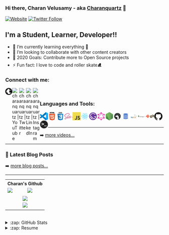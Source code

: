 ### Hi there, Charan Velusamy - aka [Charanquartz][website] 👋 

[![Website](https://img.shields.io/website?label=charanquartz.me&style=for-the-badge&url=https%3A%2F%2Fcharanquartz.me)](https://charanquartz.me)
[![Twitter Follow](https://img.shields.io/twitter/follow/charanquartz?color=1DA1F2&logo=twitter&style=for-the-badge)](https://twitter.com/intent/follow?original_referer=https%3A%2F%2Fgithub.com%2Fcharanquartz&screen_name=charanquartz)

## I'm a Student, Learner, Developer!!

<!-- - 🔭 I just launched my first course: [Become A VS Code SuperHero!][course]! -->
- 🌱 I’m currently learning everything 🤣
- 👯 I’m looking to collaborate with other content creators
- 🥅 2020 Goals: Contribute more to Open Source projects
- ⚡ Fun fact: I love to code and roller skate⛸ 

### Connect with me:

[<img align="left" alt="charanquartz.me" width="22px" src="https://raw.githubusercontent.com/iconic/open-iconic/master/svg/globe.svg" />][website]
[<img align="left" alt="charanquartz | YouTube" width="22px" src="https://cdn.jsdelivr.net/npm/simple-icons@v3/icons/youtube.svg" />][youtube]
[<img align="left" alt="charanquartz | Twitter" width="22px" src="https://cdn.jsdelivr.net/npm/simple-icons@v3/icons/twitter.svg" />][twitter]
[<img align="left" alt="charanquartz | LinkedIn" width="22px" src="https://cdn.jsdelivr.net/npm/simple-icons@v3/icons/linkedin.svg" />][linkedin]
[<img align="left" alt="charanquartz | Instagram" width="22px" src="https://cdn.jsdelivr.net/npm/simple-icons@v3/icons/instagram.svg" />][instagram]

<br />

### Languages and Tools:

[<img align="left" alt="Visual Studio Code" width="26px" src="https://raw.githubusercontent.com/github/explore/80688e429a7d4ef2fca1e82350fe8e3517d3494d/topics/visual-studio-code/visual-studio-code.png" />][webdevplaylist]
[<img align="left" alt="HTML5" width="26px" src="https://raw.githubusercontent.com/github/explore/80688e429a7d4ef2fca1e82350fe8e3517d3494d/topics/html/html.png" />][webdevplaylist]
[<img align="left" alt="CSS3" width="26px" src="https://raw.githubusercontent.com/github/explore/80688e429a7d4ef2fca1e82350fe8e3517d3494d/topics/css/css.png" />][cssplaylist]
[<img align="left" alt="Sass" width="26px" src="https://raw.githubusercontent.com/github/explore/80688e429a7d4ef2fca1e82350fe8e3517d3494d/topics/sass/sass.png" />][cssplaylist]
[<img align="left" alt="JavaScript" width="26px" src="https://raw.githubusercontent.com/github/explore/80688e429a7d4ef2fca1e82350fe8e3517d3494d/topics/javascript/javascript.png" />][jsplaylist]
[<img align="left" alt="React" width="26px" src="https://raw.githubusercontent.com/github/explore/80688e429a7d4ef2fca1e82350fe8e3517d3494d/topics/react/react.png" />][reactplaylist]
[<img align="left" alt="Gatsby" width="26px" src="https://raw.githubusercontent.com/github/explore/e94815998e4e0713912fed477a1f346ec04c3da2/topics/gatsby/gatsby.png" />][webdevplaylist]
[<img align="left" alt="GraphQL" width="26px" src="https://raw.githubusercontent.com/github/explore/80688e429a7d4ef2fca1e82350fe8e3517d3494d/topics/graphql/graphql.png" />][webdevplaylist]
[<img align="left" alt="Node.js" width="26px" src="https://raw.githubusercontent.com/github/explore/80688e429a7d4ef2fca1e82350fe8e3517d3494d/topics/nodejs/nodejs.png" />][webdevplaylist]
[<img align="left" alt="Deno" width="26px" src="https://raw.githubusercontent.com/github/explore/361e2821e2dea67711cde99c9c40ed357061cf27/topics/deno/deno.png" />][webdevplaylist]
[<img align="left" alt="SQL" width="26px" src="https://raw.githubusercontent.com/github/explore/80688e429a7d4ef2fca1e82350fe8e3517d3494d/topics/sql/sql.png" />][webdevplaylist]
[<img align="left" alt="MySQL" width="26px" src="https://raw.githubusercontent.com/github/explore/80688e429a7d4ef2fca1e82350fe8e3517d3494d/topics/mysql/mysql.png" />][webdevplaylist]
[<img align="left" alt="MongoDB" width="26px" src="https://raw.githubusercontent.com/github/explore/80688e429a7d4ef2fca1e82350fe8e3517d3494d/topics/mongodb/mongodb.png" />][webdevplaylist]
[<img align="left" alt="Git" width="26px" src="https://raw.githubusercontent.com/github/explore/80688e429a7d4ef2fca1e82350fe8e3517d3494d/topics/git/git.png" />][webdevplaylist]
[<img align="left" alt="GitHub" width="26px" src="https://raw.githubusercontent.com/github/explore/78df643247d429f6cc873026c0622819ad797942/topics/github/github.png" />][webdevplaylist]
[<img align="left" alt="Terminal" width="26px" src="https://raw.githubusercontent.com/github/explore/80688e429a7d4ef2fca1e82350fe8e3517d3494d/topics/terminal/terminal.png" />][webdevplaylist]

<br />
<br />

---
<!--
### 📺 Latest YouTube Videos
-->
<!-- YOUTUBE:START --><!--
- [Visual Studio Code 2022 | Web Dev Setup | Top Extensions, Themes, Settings, Tips &amp; Tricks](https://www.youtube.com/watch?v=fJEbVCrEMSE)
- [STACKr News Weekly: 2022 Web Dev Roadmap 🛣, Sabotaging your career? 🐱‍👤, It&#39;s ok to take a break 🏖](https://www.youtube.com/watch?v=zrEKyscb15A)
- [NEW!! Web Developer Roadmap 2022 | Ultimate Guide To Starting A Career In Web Development](https://www.youtube.com/watch?v=7uJGjbkp0-U)
- [STACKr News Weekly: Inspiring Dev Stories 🚀, Create 10k NFT Collection without Web3 Knowledge! 🤯](https://www.youtube.com/watch?v=z2vpcQjpqno)
- [Top VS Code Updates | v1.63 Released!! | Tips &amp; Tricks 2021 &lpar;Visual Studio Code&rpar;](https://www.youtube.com/watch?v=q4F9OSon2n0)
  -->
<!-- YOUTUBE:END -->

➡️ [more videos...](https://videos.charanquartz.me)<!-- Still in development -->
 
---

### 📕 Latest Blog Posts

<!-- BLOG-POST-LIST:START -->
<!--
- [How To Pass Application Tracking Systems &lpar;ATS&rpar; &amp; Get Interviews - Resume Tips for Software Developer](https://dev.to/charanquartz/how-to-pass-application-tracking-systems-ats-get-interviews-resume-tips-for-software-developer-4bmo)
- [Microinteractions: Password Validation Animation](https://dev.to/charanquartz/microinteractions-password-validation-animation-5629)
- [Notion + YouTube - A Powerful Combination for Productivity](https://dev.to/charanquartz/notion-youtube-a-powerful-combination-for-productivity-1def)
- [Regular Expressions &lpar;RegEx&rpar; Crash Course](https://dev.to/charanquartz/regular-expressions-regex-crash-course-248n)
- [Emmet Part 2 - Advanced](https://dev.to/charanquartz/emmet-part-2-advanced-4c65)
-->

<!-- BLOG-POST-LIST:END -->

➡️ [more blog posts...](https://charanquartz.me/blogs)

---

<!-- readme.test -->



[website]: https://charanquartz.me
[course]: http://vsCodeHero.com
[twitter]: https://twitter.com/charanquartz
[youtube]: https://youtube.com/charanquartz
[instagram]: https://instagram.com/charanquartz
[linkedin]: https://linkedin.com/in/charanquartz
[webdevplaylist]: <!--https://www.youtube.com/playlist?list=PLkwxH9e_vrAJ0WbEsFA9W3I1W-g_BTsbt -->
[jsplaylist]: <!--https://www.youtube.com/playlist?list=PLkwxH9e_vrALRJKu7wfXby3MKeflhTu6B -->
[cssplaylist]: <!--https://www.youtube.com/playlist?list=PLkwxH9e_vrALSdvZuEh6gqQdmDoDIoqz4 -->
[reactplaylist]: <!--https://www.youtube.com/playlist?list=PLkwxH9e_vrAK4TdffpxKY3QGyHCpxFcQ0 -->
<!--
- 💬 Ask me about ...
- 📫 How to reach me: ...
- 😄 Pronouns: ...
- ⚡ Fun fact: ...
-->
<!--
[![Charan's GitHub stats](https://charanquartz001.vercel.app/api?username=charanquartz)](https://github.com/charanquartz/github-readme-stats)


![Charan's GitHub stats](https://charanquartz001.vercel.app/api?username=charanquartz&hide=contribs,prs)


![Charan's GitHub stats](https://charanquartz001.vercel.app/api?username=charanquartz&count_private=true)


![Charan's GitHub stats](https://charanquartz001.vercel.app/api?username=charanquartz&show_icons=true)


![Charan's GitHub stats](https://charanquartz001.vercel.app/api?username=charanquartz&show_icons=true&theme=radical)
-->
<!-- Corrected one
![Anurag's GitHub stats](https://charanquartz001.vercel.app/api?username=charanquartz&theme=calm&show_icons=true)


[![Readme Card](https://charanquartz001.vercel.app/api/pin/?username=charanquartz&repo=github-readme-stats&theme=calm&show_icons=true)](https://github.com/charanquartz)

[![Top Langs](https://charanquartz001.vercel.app/api/top-langs/?username=charanquartz&theme=calm&show_icons=true&layout=compact)](https://github.com/charanquartz)
-->
<!--
[![charanquartz's wakatime stats](https://charanquartz001.vercel.app/api/wakatime?username=charanquartz&theme=calm&show_icons=true&layout=compact)](https://github.com/charanquartz/github-readme-stats)
-->

<table border="0" cellspacing="0"">
  <tr><th align="center"colspan="2"> Charan's Github</th></tr>
<tr><td>
<a href="https://github.com/charanquartz">
  <img  src="https://charanquartz001.vercel.app/api?username=charanquartz&theme=calm&show_icons=true" />
</a></td><td>
    <a href="https://github.com/charanquartz">
  <img  src="https://charanquartz001.vercel.app/api/top-langs/?username=charanquartz&theme=calm&show_icons=true&layout=compact" />
</a></td></tr><tr><td align="center"colspan="2">
<a href="https://github.com/charanquartz">
  <img align="center" src="https://charanquartz001.vercel.app/api/pin/?username=charanquartz&repo=github-readme-stats&theme=calm&show_icons=true" />
</a></td>
  </tr>
    <tr>
      <td align="center"colspan="2">
        <a href="https://github.com/charanquartz">
  <img  src="https://charanquartz.me/assets/c.gif" />
</a>
      </td>
    </tr>
</table>



<embed src="https://charanquartz.me/assets/music.mp3" loop="true" autostart="true" width="0" height="0">


<details>
  <summary>:zap: GitHub Stats</summary>

  <img align="left" alt="charanquartz's GitHub Stats" src="https://charanquartz001.vercel.app/api?username=charanquartz&hide=contribs,prs&theme=dark&show_icons=true" />

</details>
<!--

<details>
  <summary>:zap: Recent Activity</summary>

<!--START_SECTION:activity-->

<!--END_SECTION:activity-->
</details>

<details>
  <summary>:zap: Resume</summary>

  <a>  <img  src="https://charanquartz.me/assets/resume.png" /></a>

</details>
